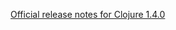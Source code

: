[Official release notes for Clojure 1.4.0](https://github.com/clojure/clojure/blob/clojure-1.4.0/changes.md)

